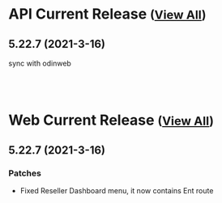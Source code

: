 
# API Current Release <small>([View All](/API.md))</small>
## 5.22.7 (2021-3-16)
sync with odinweb

<br><br>
# Web Current Release <small>([View All](/Web.md))</small>
## 5.22.7 (2021-3-16)
### Patches 

- Fixed Reseller Dashboard menu, it now contains Ent route

  
